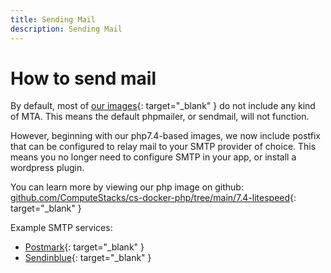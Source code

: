 ```yaml
---
title: Sending Mail
description: Sending Mail
---
```

# How to send mail

By default, most of [our images](https://hub.docker.com/u/cmptstks){: target="_blank" } do not include any kind of MTA. This means the default phpmailer, or sendmail, will not function.

However, beginning with our php7.4-based images, we now include postfix that can be configured to relay mail to your SMTP provider of choice. This means you no longer need to configure SMTP in your app, or install a wordpress plugin.

You can learn more by viewing our php image on github: [github.com/ComputeStacks/cs-docker-php/tree/main/7.4-litespeed](https://github.com/ComputeStacks/cs-docker-php/tree/main/7.4-litespeed){: target="_blank" }

Example SMTP services:

* [Postmark](https://postmarkapp.com){: target="_blank" }
* [Sendinblue](https://www.sendinblue.com){: target="_blank" }
